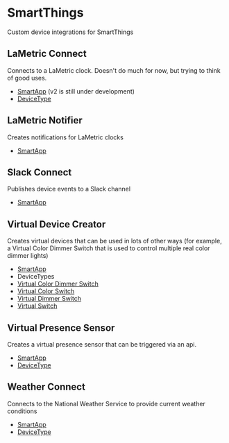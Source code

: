 # SmartThings
Custom device integrations for SmartThings

## LaMetric Connect
Connects to a LaMetric clock. Doesn't do much for now, but trying to think of good uses.
* [SmartApp](https://github.com/brentmaxwell/SmartThings/tree/master/smartapps/thebrent/lametric-connect.src) (v2 is still under development)
* [DeviceType](https://github.com/brentmaxwell/SmartThings/tree/master/devicetypes/thebrent/lametric-v2.src)

## LaMetric Notifier
Creates notifications for LaMetric clocks
* [SmartApp](https://github.com/brentmaxwell/SmartThings/tree/master/smartapps/thebrent/lametric-notifier.src)

## Slack Connect
Publishes device events to a Slack channel
* [SmartApp](https://github.com/brentmaxwell/SmartThings/tree/master/smartapps/thebrent/slack-connect.src)

## Virtual Device Creator
Creates virtual devices that can be used in lots of other ways (for example, a Virtual Color Dimmer Switch that is used to control multiple real color dimmer lights)
* [SmartApp](https://github.com/brentmaxwell/SmartThings/tree/master/smartapps/thebrent/virtual-device-creator.src)
* DeviceTypes
 * [Virtual Color Dimmer Switch](https://github.com/brentmaxwell/SmartThings/tree/master/devicetypes/thebrent/virtual-color-dimmer-switch.src)
 * [Virtual Color Switch](https://github.com/brentmaxwell/SmartThings/tree/master/devicetypes/thebrent/virtual-color-switch.src)
 * [Virtual Dimmer Switch](https://github.com/brentmaxwell/SmartThings/tree/master/devicetypes/thebrent/virtual-dimmer-switch.src)
 * [Virtual Switch](https://github.com/brentmaxwell/SmartThings/tree/master/devicetypes/thebrent/virtual-switch.src)

## Virtual Presence Sensor
Creates a virtual presence sensor that can be triggered via an api.
* [SmartApp](https://github.com/brentmaxwell/SmartThings/tree/master/smartapps/thebrent/virtual-presence-sensors.src)
* [DeviceType](https://github.com/brentmaxwell/SmartThings/tree/master/devicetypes/thebrent/virtual-presence-sensor.src)

## Weather Connect
Connects to the National Weather Service to provide current weather conditions
* [SmartApp](https://github.com/brentmaxwell/SmartThings/tree/master/smartapps/thebrent/weather-connect.src)
* [DeviceType](https://github.com/brentmaxwell/SmartThings/tree/master/devicetypes/thebrent/weather.src)
